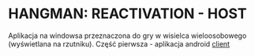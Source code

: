 # HANGMAN: REACTIVATION - HOST

Aplikacja na windowsa przeznaczona do gry w wisielca wieloosobowego (wyświetlana na rzutniku).
Część pierwsza - aplikacja android [client](https://github.com/stasio14/hangman-flutter)
